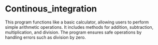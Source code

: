 # Continous_integration
This program functions like a basic calculator, allowing users to perform simple arithmetic operations. It includes methods for addition, subtraction, multiplication, and division. The program ensures safe operations by handling errors such as division by zero.
